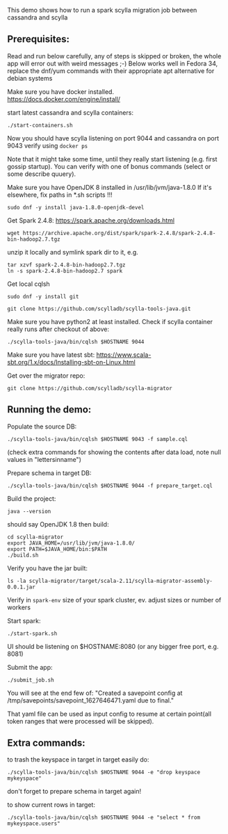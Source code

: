 This demo shows how to run a spark scylla migration job between cassandra and scylla

Prerequisites:
---------------
Read and run below carefully, any of steps is skipped or broken, the whole app will error out with weird messages ;-)
Below works well in Fedora 34, replace the dnf/yum commands with their appropriate apt alternative for debian systems

Make sure you have docker installed.
https://docs.docker.com/engine/install/

start latest cassandra and scylla containers:
```
./start-containers.sh
```

Now you should have scylla listening on port 9044
and cassandra on port 9043
verify using `docker ps`

Note that it might take some time, until they really start listening (e.g. first gossip startup).
You can verify with one of bonus commands (select or some describe quuery).

Make sure you have OpenJDK 8 installed in /usr/lib/jvm/java-1.8.0
If it's elsewhere, fix paths in *.sh scripts !!!

```
sudo dnf -y install java-1.8.0-openjdk-devel
```

Get Spark 2.4.8:
https://spark.apache.org/downloads.html

```
wget https://archive.apache.org/dist/spark/spark-2.4.8/spark-2.4.8-bin-hadoop2.7.tgz
```

unzip it locally and symlink spark dir to it, e.g.

```
tar xzvf spark-2.4.8-bin-hadoop2.7.tgz
ln -s spark-2.4.8-bin-hadoop2.7 spark
```

Get local cqlsh

```
sudo dnf -y install git

git clone https://github.com/scylladb/scylla-tools-java.git

```

Make sure you have python2 at least installed.
Check if scylla container really runs after checkout of above:

```
./scylla-tools-java/bin/cqlsh $HOSTNAME 9044
```

Make sure you have latest sbt:
https://www.scala-sbt.org/1.x/docs/Installing-sbt-on-Linux.html

Get over the migrator repo:
```
git clone https://github.com/scylladb/scylla-migrator
```

Running the demo:
-----------------

Populate the source DB:

```
./scylla-tools-java/bin/cqlsh $HOSTNAME 9043 -f sample.cql
```
(check extra commands for showing the contents after data load, note null values in "lettersinname")

Prepare schema in target DB:
```
./scylla-tools-java/bin/cqlsh $HOSTNAME 9044 -f prepare_target.cql
```

Build the project:

```
java --version
```

should say OpenJDK 1.8
then build:

```
cd scylla-migrator
export JAVA_HOME=/usr/lib/jvm/java-1.8.0/
export PATH=$JAVA_HOME/bin:$PATH
./build.sh
```

Verify you have the jar built:
```
ls -la scylla-migrator/target/scala-2.11/scylla-migrator-assembly-0.0.1.jar
```

Verify in `spark-env` size of your spark cluster,
ev. adjust sizes or number of workers

Start spark:

```
./start-spark.sh
```

UI should be listening on $HOSTNAME:8080
(or any bigger free port, e.g. 8081)

Submit the app:

```
./submit_job.sh
```

You will see at the end few of:
"Created a savepoint config at /tmp/savepoints/savepoint_1627646471.yaml due to final."

That yaml file can be used as input config to resume at certain point(all token ranges
that were processed will be skipped).


Extra commands:
---------------

to trash the keyspace in target in target easily do:
```
./scylla-tools-java/bin/cqlsh $HOSTNAME 9044 -e "drop keyspace mykeyspace"
```
don't forget to prepare schema in target again!


to show current rows in target:
```
./scylla-tools-java/bin/cqlsh $HOSTNAME 9044 -e "select * from mykeyspace.users"
```

